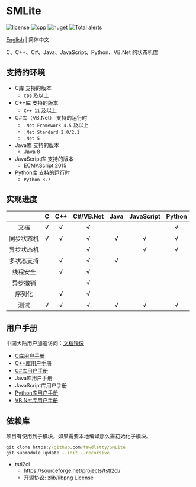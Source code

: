 # SMLite

[![license](https://img.shields.io/github/license/fawdlstty/SMLite?color=09f)](./LICENSE)
[![cpp](https://img.shields.io/lgtm/grade/cpp/github/fawdlstty/SMLite)](https://lgtm.com/projects/g/fawdlstty/SMLite)
[![nuget](https://img.shields.io/nuget/dt/Fawdlstty.SMLite?label=nuget%20downloads)](https://www.nuget.org/packages/Fawdlstty.SMLite)
[![Total alerts](https://img.shields.io/lgtm/alerts/g/fawdlstty/SMLite.svg?logo=lgtm)](https://lgtm.com/projects/g/fawdlstty/SMLite/alerts/)

<!--
[![csharp](https://img.shields.io/lgtm/grade/csharp/github/fawdlstty/SMLite)](https://lgtm.com/projects/g/fawdlstty/SMLite)
[![python](https://img.shields.io/lgtm/grade/python/github/fawdlstty/SMLite)](https://lgtm.com/projects/g/fawdlstty/SMLite)
[![AppVeyor Build](https://img.shields.io/appveyor/build/fawdlstty/SMLite)](https://ci.appveyor.com/project/fawdlstty/SMLite)
[![Coverage Status](https://coveralls.io/repos/github/fawdlstty/SMLite/badge.svg)](https://coveralls.io/github/fawdlstty/SMLite)
-->

[English](./README.md) | 简体中文

C、C++、C#、Java、JavaScript、Python、VB.Net 的状态机库

## 支持的环境

- C库 支持的版本
    + `C99` 及以上
- C++库 支持的版本
    + `C++ 11` 及以上
- C#库（VB.Net） 支持的运行时
    + `.Net Framework 4.5` 及以上
    + `.Net Standard 2.0/2.1`
    + `.Net 5`
- Java库 支持的版本
    + Java 8
- JavaScript库 支持的版本
    + ECMAScript 2015
- Python库 支持的运行时
    + `Python 3.7`

## 实现进度

|           |   C   |  C++  | C#/VB.Net |  Java  | JavaScript | Python |
|   :---:   | :---: | :---: |   :---:   | :---: |    :---:    | :---: |
|    文档    |   √   |   √   |     √     |       |             |   √   |
| 同步状态机 |   √   |   √   |     √     |   √   |      √      |   √   |
| 异步状态机 |       |       |     √     |       |      √      |   √   |
| 多状态支持 |       |   √   |     √     |   √   |             |       |
|  线程安全  |       |   √   |     √     |       |             |       |
|  异步撤销  |       |       |     √     |       |             |       |
|   序列化   |       |   √   |     √     |       |             |       |
|    测试    |   √   |   √   |     √     |   √   |      √      |   √   |

## 用户手册

中国大陆用户加速访问：[文档镜像](https://www.fawdlstty.com/smlite/)

- [C库用户手册](docs/chapters/c_zh.md)
- [C++库用户手册](docs/chapters/cpp_zh.md)
- [C#库用户手册](docs/chapters/csharp_zh.md)
- Java库用户手册
- JavaScript库用户手册
- [Python库用户手册](docs/chapters/python_zh.md)
- [VB.Net库用户手册](docs/chapters/vb.net_zh.md)

## 依赖库

项目有使用到子模块，如果需要本地编译那么需初始化子模块。

```cmd
git clone https://github.com/fawdlstty/SMLite
git submodule update --init --recursive
```

- tstl2cl
    + https://sourceforge.net/projects/tstl2cl/
    + 开源协议: zlib/libpng License
